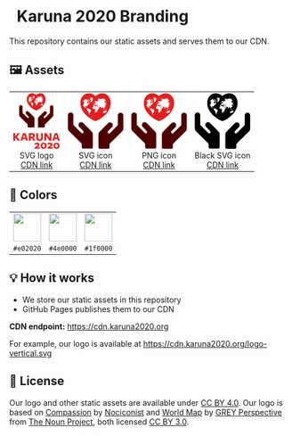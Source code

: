 <h1><img alt="" src="https://cdn.karuna2020.org/icon-colored.svg" height="29">&nbsp; Karuna 2020 Branding</h1>

This repository contains our static assets and serves them to our CDN.

## 🖼️ Assets

<table>
  <tr>
    <td style="text-align: center">
      <a href="https://cdn.karuna2020.org/logo-vertical.svg">
        <img alt="" src="./logo-vertical.svg" height="100">
      </a>
      <div>SVG logo</div>
      <div>
        <a href="https://cdn.karuna2020.org/logo-vertical.svg">CDN link</a>
      </div>
    </td>
    <td style="text-align: center">
      <a href="https://cdn.karuna2020.org/icon-colored.svg">
        <img alt="" src="./icon-colored.svg" height="100">
      </a>
      <div>SVG icon</div>
      <div>
        <a href="https://cdn.karuna2020.org/icon-colored.svg">CDN link</a>
      </div>
    </td>
    <td style="text-align: center">
      <a href="https://cdn.karuna2020.org/icon-colored.png">
        <img alt="" src="./icon-colored.png" height="100">
      </a>
      <div>PNG icon</div>
      <div>
        <a href="https://cdn.karuna2020.org/icon-colored.png">CDN link</a>
      </div>
    </td>
    <td style="text-align: center">
      <a href="https://cdn.karuna2020.org/icon-black.svg">
        <img alt="" src="./icon-black.svg" height="100">
      </a>
      <div>Black SVG icon</div>
      <div>
        <a href="https://cdn.karuna2020.org/icon-black.svg">CDN link</a>
      </div>
    </td>
  </tr>
</table>

## 🌈 Colors

<table>
  <tr>
    <td style="text-align: center">
      <img alt="" height="50" width="50" src="https://via.placeholder.com/50/E02020?text=%20">
      <div><code>#e02020</code></div>
    </td>
    <td style="text-align: center">
      <img alt="" height="50" width="50" src="https://via.placeholder.com/50/4E0000?text=%20">
      <div><code>#4e0000</code></div>
    </td>
    <td style="text-align: center">
      <img alt="" height="50" width="50" src="https://via.placeholder.com/50/1F0000?text=%20">
      <div><code>#1f0000</code></div>
    </td>
  </tr>
</table>

## 💡 How it works

- We store our static assets in this repository
- GitHub Pages publishes them to our CDN

**CDN endpoint:** https://cdn.karuna2020.org

For example, our logo is available at https://cdn.karuna2020.org/logo-vertical.svg

## 📄 License

Our logo and other static assets are available under [CC BY 4.0](https://creativecommons.org/licenses/by/4.0/). Our logo is based on [Compassion](https://thenounproject.com/search/?q=compassion&i=2051438) by [Nociconist](https://thenounproject.com/nociconist) and [World Map](https://thenounproject.com/search/?q=world%20map&i=1336296) by [GREY Perspective](https://thenounproject.com/ar_vigneshraja) from [The Noun Project](https://thenounproject.com), both licensed [CC BY 3.0](https://creativecommons.org/licenses/by/3.0/).
